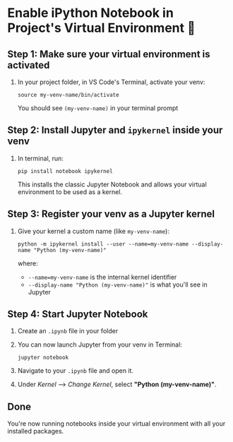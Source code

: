 # Enable iPython Notebook in Project's Virtual Environment 📒

## Step 1: Make sure your virtual environment is activated
1. In your project folder, in VS Code's Terminal, activate your venv:

    ` source my-venv-name/bin/activate `
    
    You should see `(my-venv-name)` in your terminal prompt

## Step 2: Install Jupyter and `ipykernel` inside your venv
1. In terminal, run:

   `pip install notebook ipykernel`

    This installs the classic Jupyter Notebook and allows your virtual environment to be used as a kernel.

## Step 3: Register your venv as a Jupyter kernel
1. Give your kernel a custom name (like `my-venv-name`):

   ```
   python -m ipykernel install --user --name=my-venv-name --display-name "Python (my-venv-name)"
   ```

   where:
   - `--name=my-venv-name` is the internal kernel identifier
   - `--display-name "Python (my-venv-name)"` is what you'll see in Jupyter

## Step 4: Start Jupyter Notebook
1. Create an `.ipynb` file in your folder
2. You can now launch Jupyter from your venv in Terminal:

   `jupyter notebook`
3. Navigate to your `.ipynb` file and open it.
4. Under *Kernel* --> *Change Kernel*, select **"Python (my-venv-name)"**.

## Done
You're now running notebooks inside your virtual environment with all your installed packages. 
